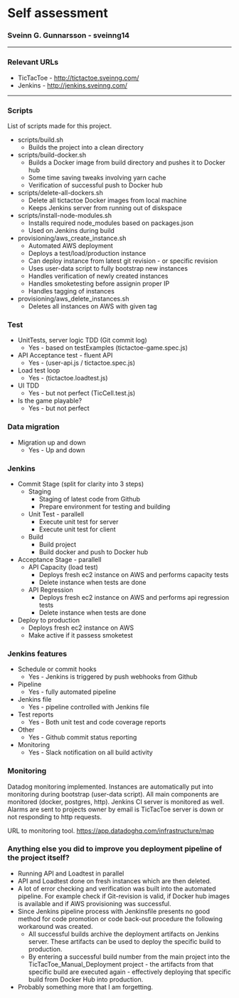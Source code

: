 # Self assessment
### Sveinn G. Gunnarsson - sveinng14
---

### Relevant URLs
* TicTacToe - http://tictactoe.sveinng.com/
* Jenkins - http://jenkins.sveinng.com/

---

### Scripts

List of scripts made for this project.

* scripts/build.sh
  * Builds the project into a clean directory
* scripts/build-docker.sh
  * Builds a Docker image from build directory and pushes it to Docker hub
  * Some time saving tweaks involving yarn cache
  * Verification of successful push to Docker hub
* scripts/delete-all-dockers.sh
  * Delete all tictactoe Docker images from local machine
  * Keeps Jenkins server from running out of diskspace
* scripts/install-node-modules.sh
  * Installs required node_modules based on packages.json
  * Used on Jenkins during build
* provisioning/aws_create_instance.sh
  * Automated AWS deployment
  * Deploys a test/load/production instance
  * Can deploy instance from latest git revision - or specific revision
  * Uses user-data script to fully bootstrap new instances
  * Handles verification of newly created instances
  * Handles smoketesting before assignin proper IP
  * Handles tagging of instances
* provisioning/aws_delete_instances.sh
  * Deletes all instances on AWS with given tag


### Test

* UnitTests, server logic TDD (Git commit log)
  * Yes - based on testExamples (tictactoe-game.spec.js)
* API Acceptance test - fluent API
  * Yes - (user-api.js / tictactoe.spec.js)
* Load test loop
  * Yes - (tictactoe.loadtest.js)
* UI TDD
  * Yes - but not perfect (TicCell.test.js)
* Is the game playable?
  * Yes - but not perfect


### Data migration

* Migration up and down
  * Yes - Up and down


### Jenkins

* Commit Stage (split for clarity into 3 steps)
  * Staging
    * Staging of latest code from Github
    * Prepare environment for testing and building
  * Unit Test - parallell
    * Execute unit test for server
    * Execute unit test for client
  * Build
    * Build project
    * Build docker and push to Docker hub
* Acceptance Stage - parallell
  * API Capacity (load test)
    * Deploys fresh ec2 instance on AWS and performs capacity tests
    * Delete instance when tests are done
  * API Regression
    * Deploys fresh ec2 instance on AWS and performs api regression tests
    * Delete instance when tests are done
* Deploy to production
  * Deploys fresh ec2 instance on AWS
  * Make active if it passess smoketest


### Jenkins features

* Schedule or commit hooks
  * Yes - Jenkins is triggered by push webhooks from Github
* Pipeline
  * Yes - fully automated pipeline
* Jenkins file
  * Yes - pipeline controlled with Jenkins file
* Test reports
  * Yes - Both unit test and code coverage reports
* Other
  * Yes - Github commit status reporting
* Monitoring
  * Yes - Slack notification on all build activity

### Monitoring

Datadog monitoring implemented. Instances are automatically put into monitoring during bootstrap (user-data script). All main components are monitored (docker, postgres, http). Jenkins CI server is monitored as well. Alarms are sent to projects owner by email is TicTacToe server is down or not responding to http requests.

URL to monitoring tool.
https://app.datadoghq.com/infrastructure/map



### Anything else you did to improve you deployment pipeline of the project itself?
* Running API and Loadtest in parallel
* API and Loadtest done on fresh instances which are then deleted.
* A lot of error checking and verification was built into the automated pipeline. For example check if Git-revision is valid, if Docker hub images is available and if AWS provisioning was successful.
* Since Jenkins pipeline process with Jenkinsfile presents no good method for code promotion or code back-out procedure the following workaround was created.
  * All successful builds archive the deployment artifacts on Jenkins server. These artifacts can be used to deploy the specific build to production.
  * By entering a successful build number from the main project into the TicTacToe_Manual_Deployment project - the artifacts from that specific build are executed again - effectively deploying that specific build from Docker Hub into production.
* Probably something more that I am forgetting.

